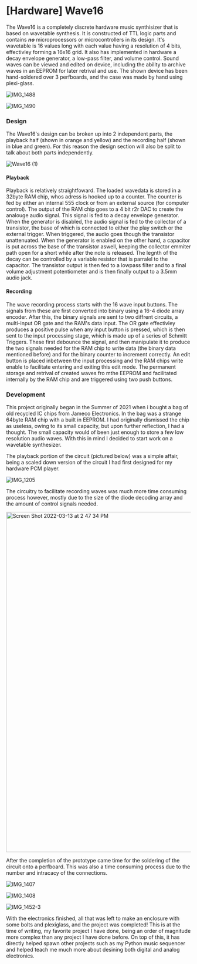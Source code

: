 # [Hardware] Wave16
The Wave16 is a completely discrete hardware music synthisizer that is based on wavetable synthesis. It is constructed of TTL logic parts and contains ***no*** microprocessors or microcontrollers in its design. It's wavetable is 16 values long with each value having a resolution of 4 bits, effectivley forming a 16x16 grid. It also has implemented in hardware a decay envelope generator, a low-pass filter, and volume control. Sound waves can be viewed and edited on device, including the ability to archive waves in an EEPROM for later retrival and use. The shown device has been hand-soldered over 3 perfboards, and the case was made by hand using plexi-glass. 

![IMG_1488](https://user-images.githubusercontent.com/17792367/158073387-f1072235-8e9e-47f7-b21a-57a2c42677f6.jpg)

![IMG_1490](https://user-images.githubusercontent.com/17792367/158073390-4e4e4117-dcda-4943-b614-5bb9885a690a.jpg)


### Design
The Wave16's design can be broken up into 2 independent parts, the playback half (shown in orange and yellow) and the recording half (shown in blue and green). For this reason the design section will also be split to talk about both parts independently.

![Wave16 (1)](https://user-images.githubusercontent.com/17792367/149609945-75072161-6467-40a4-8e32-25f453558211.png)

#### Playback
Playback is relatively straightfoward. The loaded wavedata is stored in a 32byte RAM chip, whos adress is hooked up to a counter. The counter is fed by either an internal 555 clock or from an external source (for computer control). The output of the RAM chip goes to a 4 bit r2r DAC to create the analouge audio signal. This signal is fed to a decay envelope generator. When the generator is disabled, the audio signal is fed to the collector of a transistor, the base of which is connected to either the play switch or the external trigger. When triggered, the audio goes though the transistor unattenuated. When the generator is enabled on the other hand, a capacitor is put across the base of the transistor aswell, keeping the collector emmiter path open for a short while after the note is released. The legnth of the decay can be controlled by a variable resistor that is parralel to the capacitor. The transistor output is then fed to a lowpass filter and to a final volume adjustment potentiometer and is then finally output to a 3.5mm audio jack.

#### Recording
The wave recording process starts with the 16 wave input buttons. The signals from these are first converted into binary using a 16-4 diode array encoder. After this, the binary signals are sent to two diffrent circuits, a multi-input OR gate and the RAM's data input. The OR gate effectivley produces a positive pulse when any input button is pressed, which is then sent to the input processing stage, which is made up of a series of Schmitt Triggers. These first debounce the signal, and then manipulate it to produce the two signals needed for the RAM chip to write data (the binary data mentioned before) and for the binary counter to increment correctly. An edit button is placed inbetween the input processing and the RAM chips write enable to facilitate entering and exiting this edit mode. The permanent storage and retrival of created waves fro mthe EEPROM and facilitated internally by the RAM chip and are triggered using two push buttons.

### Development
This project originally began in the Summer of 2021 when i bought a bag of old recycled IC chips from Jameco Electronics. In the bag was a strange 64byte RAM chip with a built in EEPROM. I had originally dismissed the chip as useless, owing to its small capacity, but upon further reflection, I had a thought. The small capacity would of been just enough to store a few low resolution audio waves. With this in mind I decided to start work on a wavetable synthesizer. 

The playback portion of the circuit (pictured below) was a simple affair, being a scaled down version of the circuit I had first designed for my hardware PCM player. 

![IMG_1205](https://user-images.githubusercontent.com/17792367/158074476-b59fb777-0bce-4057-92c0-1eb58ce02277.jpg)

The circuitry to facilitate recording waves was much more time consuming process however, mostly due to the size of the diode decoding array and the amount of control signals needed.

<img width="927" alt="Screen Shot 2022-03-13 at 2 47 34 PM" src="https://user-images.githubusercontent.com/17792367/158074636-beda8920-3710-44c0-8c1e-c8a78212049c.png">

After the completion of the prototype came time for the soldering of the circuit onto a perfboard. This was also a time consuming process due to the number and intracacy of the connections. 

![IMG_1407](https://user-images.githubusercontent.com/17792367/158074738-d2af8e93-32a6-4f95-a4c0-ddd0c30f0800.jpg)

![IMG_1408](https://user-images.githubusercontent.com/17792367/158074745-6225736e-f799-4db9-bb58-e2bda9efeb51.jpg)

![IMG_1452-3](https://user-images.githubusercontent.com/17792367/158074751-25231708-5f6a-4d73-af94-f1376ccbd6ed.jpg)

With the electronics finished, all that was left to make an enclosure with some bolts and plexiglass, and the project was completed! This is at the time of writing, my favorite project I have done, being an order of magnitude more complex than any project I have done before. On top of this, it has directly helped spawn other projects such as my Python music sequencer and helped teach me much more about desining both digital and analog electronics.
